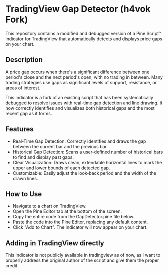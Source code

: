 # TradingView Gap Detector (h4vok Fork)

This repository contains a modified and debugged version of a Pine Script™ indicator for TradingView that automatically detects and displays price gaps on your chart.

## Description

A price gap occurs when there's a significant difference between one period's close and the next period's open, with no trading in between. Many trading strategies use gaps as significant levels of support, resistance, or areas of interest.

This indicator is a fork of an existing script that has been systematically debugged to resolve issues with real-time gap detection and line drawing. It now correctly identifies and visualizes both historical gaps and the most recent gap as it forms.

## Features

- Real-Time Gap Detection: Correctly identifies and draws the gap between the current bar and the previous bar.
- Historical Gap Detection: Scans a user-defined number of historical bars to find and display past gaps.
- Clear Visualization: Draws clean, extendable horizontal lines to mark the upper and lower bounds of each detected gap.
- Customizable: Easily adjust the look-back period and the width of the drawn lines.

## How to Use

- Navigate to a chart on TradingView.
- Open the Pine Editor tab at the bottom of the screen.
- Copy the entire code from the GapDetector.pine file below.
- Paste the code into the Pine Editor, replacing any default content.
- Click "Add to Chart". The indicator will now appear on your chart.

## Adding in TradingView directly

This indicator is not publicly available in tradingview as of now, as I want to properly address the original author of the script and give them the proper credit.
